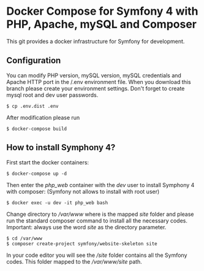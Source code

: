 
# Docker Compose for Symfony 4 with PHP, Apache, mySQL and Composer
This git provides a docker infrastructure for Symfony for development.
## Configuration
You can modify PHP version, mySQL version, mySQL credentials and Apache HTTP port in the /.env environment file.
When you download this branch please create your environment settings. Don't forget to create mysql root and dev user passwords.

    $ cp .env.dist .env
After modification please run 

    $ docker-compose build
## How to install Symphony 4?
First start the docker containers:

    $ docker-compose up -d
Then enter the *php_web* container with the *dev* user to install Symphony 4 with composer: (Symfony not allows to install with root user)

    $ docker exec -u dev -it php_web bash
Change directory to */var/www* where is the mapped *site* folder and please run the standard composer command to install all the necessary codes. Important: always use the word *site* as the directory parameter.

    $ cd /var/www
    $ composer create-project symfony/website-skeleton site
In your code editor you will see the */site* folder contains all the Symfony codes. This folder mapped to the */var/www/site* path.
